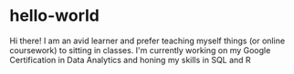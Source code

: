 # hello-world

Hi there! I am an avid learner and prefer teaching myself things (or online coursework) to sitting in classes. I'm currently working on my Google Certification in Data Analytics and honing my skills in SQL and R 
